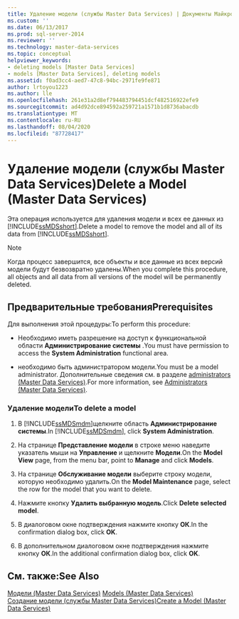 ```yaml
---
title: Удаление модели (службы Master Data Services) | Документы Майкрософт
ms.custom: ''
ms.date: 06/13/2017
ms.prod: sql-server-2014
ms.reviewer: ''
ms.technology: master-data-services
ms.topic: conceptual
helpviewer_keywords:
- deleting models [Master Data Services]
- models [Master Data Services], deleting models
ms.assetid: f0ad3cc4-aed7-47c8-94bc-2971fe9fe871
author: lrtoyou1223
ms.author: lle
ms.openlocfilehash: 261e31a2d8ef794483794451dcf482516922efe9
ms.sourcegitcommit: ad4d92dce894592a259721a1571b1d8736abacdb
ms.translationtype: MT
ms.contentlocale: ru-RU
ms.lasthandoff: 08/04/2020
ms.locfileid: "87728417"
---
```

# <a name="delete-a-model-master-data-services"></a><span data-ttu-id="bb1e6-102">Удаление модели (службы Master Data Services)</span><span class="sxs-lookup"><span data-stu-id="bb1e6-102">Delete a Model (Master Data Services)</span></span>
  <span data-ttu-id="bb1e6-103">Эта операция используется для удаления модели и всех ее данных из [!INCLUDE[ssMDSshort](../includes/ssmdsshort-md.md)].</span><span class="sxs-lookup"><span data-stu-id="bb1e6-103">Delete a model to remove the model and all of its data from [!INCLUDE[ssMDSshort](../includes/ssmdsshort-md.md)].</span></span>  
  
> [!NOTE]  
>  <span data-ttu-id="bb1e6-104">Когда процесс завершится, все объекты и все данные из всех версий модели будут безвозвратно удалены.</span><span class="sxs-lookup"><span data-stu-id="bb1e6-104">When you complete this procedure, all objects and all data from all versions of the model will be permanently deleted.</span></span>  
  
## <a name="prerequisites"></a><span data-ttu-id="bb1e6-105">Предварительные требования</span><span class="sxs-lookup"><span data-stu-id="bb1e6-105">Prerequisites</span></span>  
 <span data-ttu-id="bb1e6-106">Для выполнения этой процедуры:</span><span class="sxs-lookup"><span data-stu-id="bb1e6-106">To perform this procedure:</span></span>  
  
-   <span data-ttu-id="bb1e6-107">Необходимо иметь разрешение на доступ к функциональной области **Администрирование системы** .</span><span class="sxs-lookup"><span data-stu-id="bb1e6-107">You must have permission to access the **System Administration** functional area.</span></span>  
  
-   <span data-ttu-id="bb1e6-108">необходимо быть администратором модели.</span><span class="sxs-lookup"><span data-stu-id="bb1e6-108">You must be a model administrator.</span></span> <span data-ttu-id="bb1e6-109">Дополнительные сведения см. в разделе [administrators &#40;Master Data Services&#41;](administrators-master-data-services.md).</span><span class="sxs-lookup"><span data-stu-id="bb1e6-109">For more information, see [Administrators &#40;Master Data Services&#41;](administrators-master-data-services.md).</span></span>  
  
### <a name="to-delete-a-model"></a><span data-ttu-id="bb1e6-110">Удаление модели</span><span class="sxs-lookup"><span data-stu-id="bb1e6-110">To delete a model</span></span>  
  
1.  <span data-ttu-id="bb1e6-111">В [!INCLUDE[ssMDSmdm](../includes/ssmdsmdm-md.md)]щелкните область **Администрирование системы**.</span><span class="sxs-lookup"><span data-stu-id="bb1e6-111">In [!INCLUDE[ssMDSmdm](../includes/ssmdsmdm-md.md)], click **System Administration**.</span></span>  
  
2.  <span data-ttu-id="bb1e6-112">На странице **Представление модели** в строке меню наведите указатель мыши на **Управление** и щелкните **Модели**.</span><span class="sxs-lookup"><span data-stu-id="bb1e6-112">On the **Model View** page, from the menu bar, point to **Manage** and click **Models**.</span></span>  
  
3.  <span data-ttu-id="bb1e6-113">На странице **Обслуживание модели** выберите строку модели, которую необходимо удалить.</span><span class="sxs-lookup"><span data-stu-id="bb1e6-113">On the **Model Maintenance** page, select the row for the model that you want to delete.</span></span>  
  
4.  <span data-ttu-id="bb1e6-114">Нажмите кнопку **Удалить выбранную модель**.</span><span class="sxs-lookup"><span data-stu-id="bb1e6-114">Click **Delete selected model**.</span></span>  
  
5.  <span data-ttu-id="bb1e6-115">В диалоговом окне подтверждения нажмите кнопку **ОК**.</span><span class="sxs-lookup"><span data-stu-id="bb1e6-115">In the confirmation dialog box, click **OK**.</span></span>  
  
6.  <span data-ttu-id="bb1e6-116">В дополнительном диалоговом окне подтверждения нажмите кнопку **ОК**.</span><span class="sxs-lookup"><span data-stu-id="bb1e6-116">In the additional confirmation dialog box, click **OK**.</span></span>  
  
## <a name="see-also"></a><span data-ttu-id="bb1e6-117">См. также:</span><span class="sxs-lookup"><span data-stu-id="bb1e6-117">See Also</span></span>  
 <span data-ttu-id="bb1e6-118">[Модели &#40;Master Data Services&#41;](../../2014/master-data-services/models-master-data-services.md) </span><span class="sxs-lookup"><span data-stu-id="bb1e6-118">[Models &#40;Master Data Services&#41;](../../2014/master-data-services/models-master-data-services.md) </span></span>  
 [<span data-ttu-id="bb1e6-119">Создание модели (службы Master Data Services)</span><span class="sxs-lookup"><span data-stu-id="bb1e6-119">Create a Model &#40;Master Data Services&#41;</span></span>](../../2014/master-data-services/create-a-model-master-data-services.md)  
  
  
